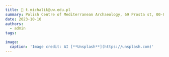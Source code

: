 ```yaml
---
title: 📧 t.michalik@uw.edu.pl
summary: Polish Centre of Mediterranean Archaeology, 69 Prosta st, 00-838 Warsaw
date: 2023-10-10
authors:
  - admin
tags:

image:
  caption: 'Image credit: AI [**Unsplash**](https://unsplash.com)'
---
```



